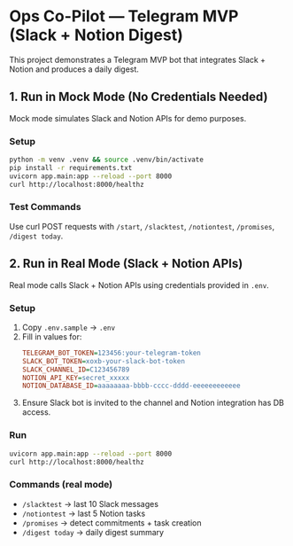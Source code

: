 # Ops Co-Pilot — Telegram MVP (Slack + Notion Digest)

This project demonstrates a Telegram MVP bot that integrates Slack + Notion and produces a daily digest.

## 1. Run in Mock Mode (No Credentials Needed)
Mock mode simulates Slack and Notion APIs for demo purposes.

### Setup
```bash
python -m venv .venv && source .venv/bin/activate
pip install -r requirements.txt
uvicorn app.main:app --reload --port 8000
curl http://localhost:8000/healthz
```

### Test Commands
Use curl POST requests with `/start`, `/slacktest`, `/notiontest`, `/promises`, `/digest today`.

## 2. Run in Real Mode (Slack + Notion APIs)
Real mode calls Slack + Notion APIs using credentials provided in `.env`.

### Setup
1. Copy `.env.sample` → `.env`
2. Fill in values for:
   ```ini
   TELEGRAM_BOT_TOKEN=123456:your-telegram-token
   SLACK_BOT_TOKEN=xoxb-your-slack-bot-token
   SLACK_CHANNEL_ID=C123456789
   NOTION_API_KEY=secret_xxxxx
   NOTION_DATABASE_ID=aaaaaaaa-bbbb-cccc-dddd-eeeeeeeeeeee
   ```
3. Ensure Slack bot is invited to the channel and Notion integration has DB access.

### Run
```bash
uvicorn app.main:app --reload --port 8000
curl http://localhost:8000/healthz
```

### Commands (real mode)
- `/slacktest` → last 10 Slack messages
- `/notiontest` → last 5 Notion tasks
- `/promises` → detect commitments + task creation
- `/digest today` → daily digest summary
